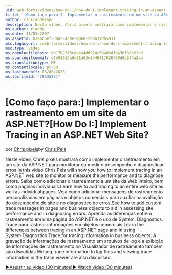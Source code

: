 ```yaml
---
uid: web-forms/videos/how-do-i/how-do-i-implement-tracing-in-an-aspnet-web-site
title: '[Como faço para:]  Implementar o rastreamento em um site da ASP.NET? | Microsoft Docs'
author: rick-anderson
description: Neste vídeo, Chris pixels mostrará como implementar o rastreamento em um site da ASP.NET para monitorar ou medir o desempenho e diagnosticar erros.
ms.author: riande
ms.date: 11/05/2007
ms.assetid: b3abbbef-ddac-4c8e-a068-5bab31db5931
msc.legacyurl: /web-forms/videos/how-do-i/how-do-i-implement-tracing-in-an-aspnet-web-site
msc.type: video
ms.openlocfilehash: 0a17b2f73cde4e4d6914c38486d19438138e21cd
ms.sourcegitcommit: e7e91932a6e91a63e2e46417626f39d6b244a3ab
ms.translationtype: MT
ms.contentlocale: pt-BR
ms.lasthandoff: 03/06/2020
ms.locfileid: "78635831"
---
```

# <a name="how-do-i--implement-tracing-in-an-aspnet-web-site"></a><span data-ttu-id="c08a9-104">[Como faço para:]  Implementar o rastreamento em um site da ASP.NET?</span><span class="sxs-lookup"><span data-stu-id="c08a9-104">[How Do I:]  Implement Tracing in an ASP.NET Web Site?</span></span>

<span data-ttu-id="c08a9-105">por [Chris pixels](https://twitter.com/chrispels)</span><span class="sxs-lookup"><span data-stu-id="c08a9-105">by [Chris Pels](https://twitter.com/chrispels)</span></span>

<span data-ttu-id="c08a9-106">Neste vídeo, Chris pixels mostrará como implementar o rastreamento em um site da ASP.NET para monitorar ou medir o desempenho e diagnosticar erros.</span><span class="sxs-lookup"><span data-stu-id="c08a9-106">In this video Chris Pels will show you how to implement tracing in an ASP.NET web site to monitor or measure the performance and to diagnose errors.</span></span> <span data-ttu-id="c08a9-107">Saiba como adicionar o rastreamento a um site da Web inteiro, bem como páginas individuais.</span><span class="sxs-lookup"><span data-stu-id="c08a9-107">Learn how to add tracing to an entire web site as well as individual pages.</span></span> <span data-ttu-id="c08a9-108">Veja como adicionar mensagens de rastreamento personalizadas em páginas e objetos comerciais para auxiliar na avaliação do desempenho do site e no diagnóstico de erros.</span><span class="sxs-lookup"><span data-stu-id="c08a9-108">See how to add custom trace messages in pages and business objects to aid in assessing site performance and in diagnosing errors.</span></span> <span data-ttu-id="c08a9-109">Aprenda as diferenças entre o rastreamento em uma página do ASP.NET e o uso de System. Diagnostics. Trace para rastrear informações em objetos comerciais.</span><span class="sxs-lookup"><span data-stu-id="c08a9-109">Learn the differences between tracing in an ASP.NET page and in using System.Diagnostics.Trace for tracing information in business objects.</span></span> <span data-ttu-id="c08a9-110">A gravação de informações de rastreamento em arquivos de log e a exibição de informações de rastreamento no Visualizador de rastreamento também são discutidas.</span><span class="sxs-lookup"><span data-stu-id="c08a9-110">Writing trace information to log files and viewing trace information in the trace viewer are also discussed.</span></span>

[<span data-ttu-id="c08a9-111">&#9654;Assistir ao vídeo (30 minutos)</span><span class="sxs-lookup"><span data-stu-id="c08a9-111">&#9654; Watch video (30 minutes)</span></span>](https://channel9.msdn.com/Blogs/ASP-NET-Site-Videos/how-do-i-implement-tracing-in-an-aspnet-web-site)
